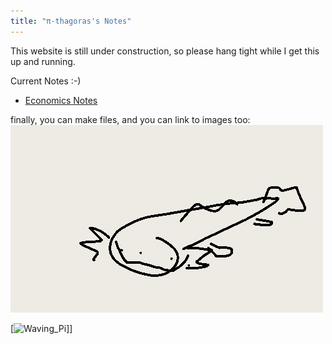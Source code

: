 ```yaml
---
title: "π-thagoras's Notes"
---
```


This website is still under construction, so please hang tight while I get this up and running.

Current Notes :-)
- [Economics Notes](Economics%20Notes.md)


finally, you can make files, and you can link to images too: ![\!\[like this\]\(assets/axolotl.pn)](assets/axolotl.png)

[![Waving_Pi](assets/Waving_Pi.png|50)]]